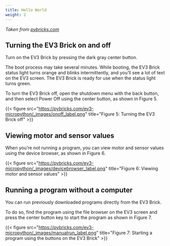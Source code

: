 ```yaml
---
title: Hello World
weight: 2
---
```

*Taken from [pybricks.com](https://pybricks.com/ev3-micropython/startbrick.html)*

## Turning the EV3 Brick on and off
Turn on the EV3 Brick by pressing the dark gray center button.

The boot process may take several minutes. While booting, the EV3 Brick status light turns orange and blinks intermittently, and you’ll see a lot of text on the EV3 screen. The EV3 Brick is ready for use when the status light turns green.

To turn the EV3 Brick off, open the shutdown menu with the back button, and then select Power Off using the center button, as shown in Figure 5.

{{< figure src="https://pybricks.com/ev3-micropython/_images/onoff_label.png" title="Figure 5: Turning the EV3 Brick off" >}}

## Viewing motor and sensor values
When you’re not running a program, you can view motor and sensor values using the device browser, as shown in Figure 6.

{{< figure src="https://pybricks.com/ev3-micropython/_images/devicebrowser_label.png" title="Figure 6: Viewing motor and sensor values" >}}

## Running a program without a computer
You can run previously downloaded programs directly from the EV3 Brick.

To do so, find the program using the file browser on the EV3 screen and press the center button key to start the program as shown in Figure 7.

{{< figure src="https://pybricks.com/ev3-micropython/_images/manualrun_label.png" title="Figure 7: Starting a program using the buttons on the EV3 Brick" >}}
